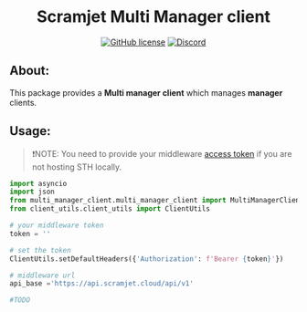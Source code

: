 <h1 align="center"><strong>Scramjet Multi Manager client</strong></h1>

<p align="center">
    <a href="https://github.com/scramjetorg/transform-hub/blob/HEAD/LICENSE"><img src="https://img.shields.io/github/license/scramjetorg/transform-hub?color=green&style=plastic" alt="GitHub license" /></a>
    <a href="https://scr.je/join-community-mg1"><img alt="Discord" src="https://img.shields.io/discord/925384545342201896?label=discord&style=plastic"></a>
</p>

## About:

This package provides a **Multi manager client** which manages **manager** clients.


## Usage:
> ❗NOTE: You need to provide your middleware [access token](https://docs.scramjet.org/platform/quick-start#step-1-set-up-the-environment) if you are not hosting STH locally.

```python
import asyncio
import json
from multi_manager_client.multi_manager_client import MultiManagerClient
from client_utils.client_utils import ClientUtils

# your middleware token
token = ''

# set the token
ClientUtils.setDefaultHeaders({'Authorization': f'Bearer {token}'})

# middleware url
api_base ='https://api.scramjet.cloud/api/v1' 

#TODO
```
